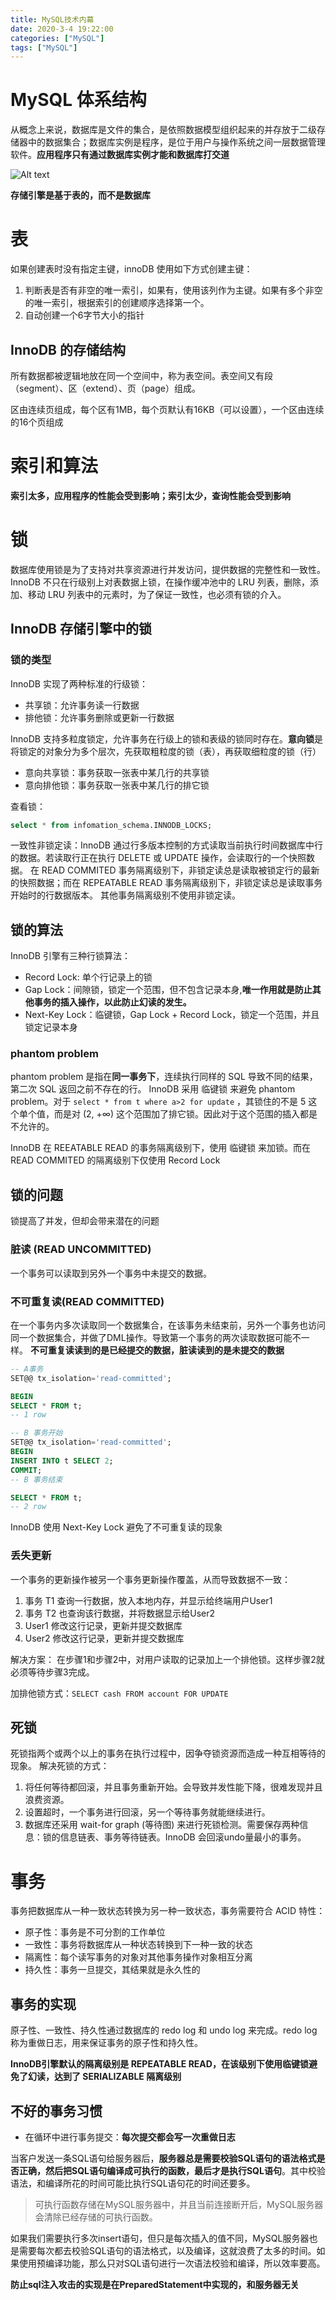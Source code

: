 ```yaml
---
title: MySQL技术内幕
date: 2020-3-4 19:22:00
categories: ["MySQL"]
tags: ["MySQL"]
---
```


# MySQL 体系结构
从概念上来说，数据库是文件的集合，是依照数据模型组织起来的并存放于二级存储器中的数据集合；数据库实例是程序，是位于用户与操作系统之间一层数据管理软件。**应用程序只有通过数据库实例才能和数据库打交道**

![Alt text](/img/mysql-architecture.png)

**存储引擎是基于表的，而不是数据库**


# 表
如果创建表时没有指定主键，innoDB 使用如下方式创建主键：
1. 判断表是否有非空的唯一索引，如果有，使用该列作为主键。如果有多个非空的唯一索引，根据索引的创建顺序选择第一个。
2. 自动创建一个6字节大小的指针

## InnoDB 的存储结构
所有数据都被逻辑地放在同一个空间中，称为表空间。表空间又有段（segment）、区（extend）、页（page）组成。

区由连续页组成，每个区有1MB，每个页默认有16KB（可以设置），一个区由连续的16个页组成

# 索引和算法
**索引太多，应用程序的性能会受到影响；索引太少，查询性能会受到影响**

# 锁
数据库使用锁是为了支持对共享资源进行并发访问，提供数据的完整性和一致性。
InnoDB 不只在行级别上对表数据上锁，在操作缓冲池中的 LRU 列表，删除，添加、移动 LRU 列表中的元素时，为了保证一致性，也必须有锁的介入。

## InnoDB 存储引擎中的锁
### 锁的类型
InnoDB 实现了两种标准的行级锁：
- 共享锁：允许事务读一行数据
- 排他锁：允许事务删除或更新一行数据

InnoDB 支持多粒度锁定，允许事务在行级上的锁和表级的锁同时存在。**意向锁**是将锁定的对象分为多个层次，先获取粗粒度的锁（表），再获取细粒度的锁（行）
- 意向共享锁：事务获取一张表中某几行的共享锁
- 意向排他锁：事务获取一张表中某几行的排它锁

查看锁：
```sql
select * from infomation_schema.INNODB_LOCKS;
```

一致性非锁定读：InnoDB 通过行多版本控制的方式读取当前执行时间数据库中行的数据。若读取行正在执行 DELETE 或 UPDATE 操作，会读取行的一个快照数据。
在 READ COMMITED 事务隔离级别下，非锁定读总是读取被锁定行的最新的快照数据；而在 REPEATABLE READ 事务隔离级别下，非锁定读总是读取事务开始时的行数据版本。
其他事务隔离级别不使用非锁定读。

## 锁的算法
InnoDB 引擎有三种行锁算法：
- Record Lock: 单个行记录上的锁
- Gap Lock：间隙锁，锁定一个范围，但不包含记录本身,**唯一作用就是防止其他事务的插入操作，以此防止幻读的发生。**
- Next-Key Lock：临键锁，Gap Lock + Record Lock，锁定一个范围，并且锁定记录本身

### phantom problem
phantom problem 是指在**同一事务下**，连续执行同样的 SQL 导致不同的结果，第二次 SQL 返回之前不存在的行。
InnoDB 采用 临键锁 来避免 phantom problem。对于 `select * from t where a>2 for update` ，其锁住的不是 5 这个单个值，而是对 (2, +∞) 这个范围加了排它锁。因此对于这个范围的插入都是不允许的。

InnoDB 在 REEATABLE READ 的事务隔离级别下，使用 临键锁 来加锁。而在 READ COMMITED 的隔离级别下仅使用 Record Lock

## 锁的问题
锁提高了并发，但却会带来潜在的问题

### 脏读 (READ UNCOMMITTED)
一个事务可以读取到另外一个事务中未提交的数据。

### 不可重复读(READ COMMITTED)
在一个事务内多次读取同一个数据集合，在该事务未结束前，另外一个事务也访问同一个数据集合，并做了DML操作。导致第一个事务的两次读取数据可能不一样。
**不可重复读读到的是已经提交的数据，脏读读到的是未提交的数据**
```sql
-- A事务
SET@@ tx_isolation='read-committed';

BEGIN
SELECT * FROM t;
-- 1 row

-- B 事务开始
SET@@ tx_isolation='read-committed';
BEGIN
INSERT INTO t SELECT 2;
COMMIT;
-- B 事务结束

SELECT * FROM t;
-- 2 row
```

InnoDB 使用 Next-Key Lock 避免了不可重复读的现象


### 丢失更新
一个事务的更新操作被另一个事务更新操作覆盖，从而导致数据不一致：
1. 事务 T1 查询一行数据，放入本地内存，并显示给终端用户User1
2. 事务 T2 也查询该行数据，并将数据显示给User2
3. User1 修改这行记录，更新并提交数据库
4. User2 修改这行记录，更新并提交数据库

解决方案：
在步骤1和步骤2中，对用户读取的记录加上一个排他锁。这样步骤2就必须等待步骤3完成。

加排他锁方式：`SELECT cash FROM account FOR UPDATE`

## 死锁
死锁指两个或两个以上的事务在执行过程中，因争夺锁资源而造成一种互相等待的现象。
解决死锁的方式：
1. 将任何等待都回滚，并且事务重新开始。会导致并发性能下降，很难发现并且浪费资源。
2. 设置超时，一个事务进行回滚，另一个等待事务就能继续进行。
3. 数据库还采用 wait-for graph (等待图) 来进行死锁检测。需要保存两种信息：锁的信息链表、事务等待链表。InnoDB 会回滚undo量最小的事务。


# 事务
事务把数据库从一种一致状态转换为另一种一致状态，事务需要符合 ACID 特性：
- 原子性：事务是不可分割的工作单位
- 一致性：事务将数据库从一种状态转换到下一种一致的状态
- 隔离性：每个读写事务的对象对其他事务操作对象相互分离
- 持久性：事务一旦提交，其结果就是永久性的

## 事务的实现
原子性、一致性、持久性通过数据库的 redo log 和 undo log 来完成。redo log 称为重做日志，用来保证事务的原子性和持久性。

**InnoDB引擎默认的隔离级别是 REPEATABLE READ，在该级别下使用临键锁避免了幻读，达到了 SERIALIZABLE 隔离级别**

## 不好的事务习惯
- 在循环中进行事务提交：**每次提交都会写一次重做日志**


当客户发送一条SQL语句给服务器后，**服务器总是需要校验SQL语句的语法格式是否正确，然后把SQL语句编译成可执行的函数，最后才是执行SQL语句**。其中校验语法，和编译所花的时间可能比执行SQL语句花的时间还要多。
> 可执行函数存储在MySQL服务器中，并且当前连接断开后，MySQL服务器会清除已经存储的可执行函数。

如果我们需要执行多次insert语句，但只是每次插入的值不同，MySQL服务器也是需要每次都去校验SQL语句的语法格式，以及编译，这就浪费了太多的时间。如果使用预编译功能，那么只对SQL语句进行一次语法校验和编译，所以效率要高。

**防止sql注入攻击的实现是在PreparedStatement中实现的，和服务器无关**
